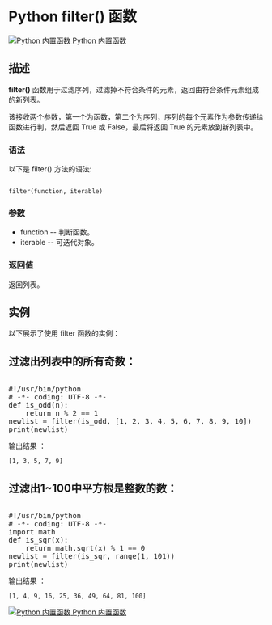 Python  filter() 函数
===================

 [![Python 内置函数](../images/up.gif)
 Python 内置函数](python-built-in-functions.html)


  描述
--

 **filter()** 函数用于过滤序列，过滤掉不符合条件的元素，返回由符合条件元素组成的新列表。

该接收两个参数，第一个为函数，第二个为序列，序列的每个元素作为参数传递给函数进行判，然后返回 True 或 False，最后将返回 True 的元素放到新列表中。

 ### 语法

 以下是 filter() 方法的语法:

 
```

filter(function, iterable)

```

 ### 参数

  *  function -- 判断函数。 
 *  iterable -- 可迭代对象。 
  ### 返回值

 返回列表。

  实例
--

  以下展示了使用 filter 函数的实例： 

  过滤出列表中的所有奇数：
------------

 <pre>

#!/usr/bin/python
# -*- coding: UTF-8 -*-
def is_odd(n):
    return n % 2 == 1
newlist = filter(is_odd, [1, 2, 3, 4, 5, 6, 7, 8, 9, 10])
print(newlist)
</pre>

 输出结果 ：

 
```
[1, 3, 5, 7, 9]
```

  过滤出1~100中平方根是整数的数：
------------------

 <pre>

#!/usr/bin/python
# -*- coding: UTF-8 -*-
import math
def is_sqr(x):
    return math.sqrt(x) % 1 == 0
newlist = filter(is_sqr, range(1, 101))
print(newlist)
</pre>

 输出结果 ：

 
```
[1, 4, 9, 16, 25, 36, 49, 64, 81, 100]
```

 [![Python 内置函数](../images/up.gif)
 Python 内置函数](python-built-in-functions.html)